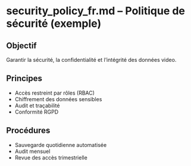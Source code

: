 # security_policy_fr.md – Politique de sécurité (exemple)

## Objectif
Garantir la sécurité, la confidentialité et l’intégrité des données video.

## Principes
- Accès restreint par rôles (RBAC)
- Chiffrement des données sensibles
- Audit et traçabilité
- Conformité RGPD

## Procédures
- Sauvegarde quotidienne automatisée
- Audit mensuel
- Revue des accès trimestrielle
